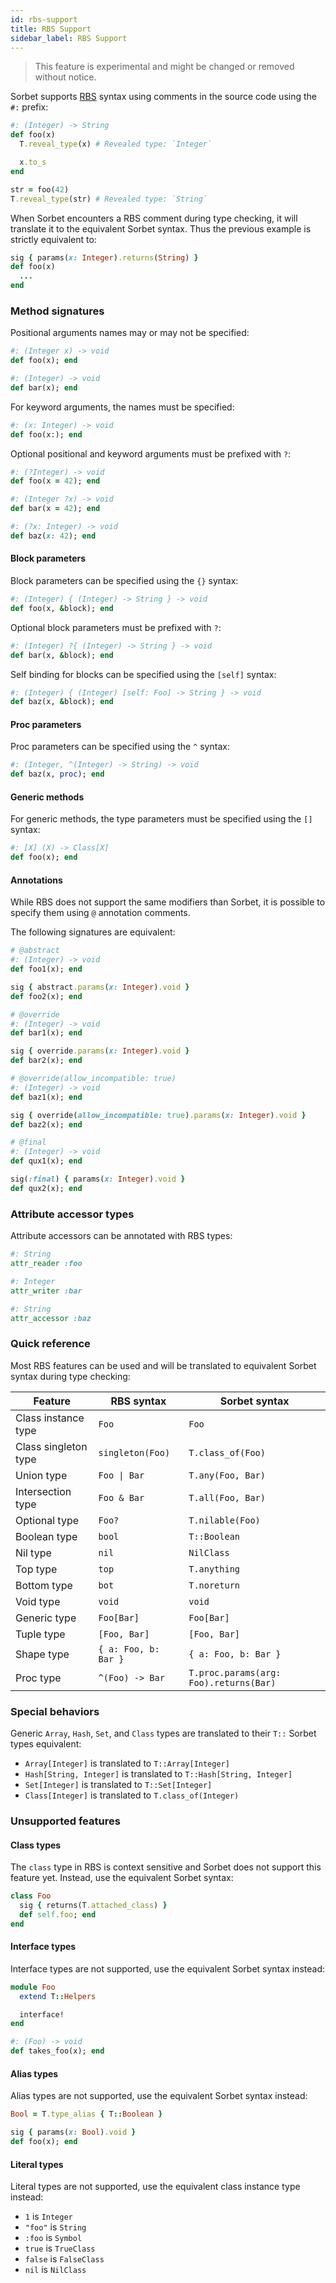 ```yaml
---
id: rbs-support
title: RBS Support
sidebar_label: RBS Support
---
```


> This feature is experimental and might be changed or removed without notice.

Sorbet supports [RBS](https://github.com/ruby/rbs) syntax using comments in the
source code using the `#:` prefix:

```ruby
#: (Integer) -> String
def foo(x)
  T.reveal_type(x) # Revealed type: `Integer`

  x.to_s
end

str = foo(42)
T.reveal_type(str) # Revealed type: `String`
```

When Sorbet encounters a RBS comment during type checking, it will translate it
to the equivalent Sorbet syntax. Thus the previous example is strictly
equivalent to:

```ruby
sig { params(x: Integer).returns(String) }
def foo(x)
  ...
end
```

### Method signatures

Positional arguments names may or may not be specified:

```ruby
#: (Integer x) -> void
def foo(x); end

#: (Integer) -> void
def bar(x); end
```

For keyword arguments, the names must be specified:

```ruby
#: (x: Integer) -> void
def foo(x:); end
```

Optional positional and keyword arguments must be prefixed with `?`:

```ruby
#: (?Integer) -> void
def foo(x = 42); end

#: (Integer ?x) -> void
def bar(x = 42); end

#: (?x: Integer) -> void
def baz(x: 42); end
```

#### Block parameters

Block parameters can be specified using the `{}` syntax:

```ruby
#: (Integer) { (Integer) -> String } -> void
def foo(x, &block); end
```

Optional block parameters must be prefixed with `?`:

```ruby
#: (Integer) ?{ (Integer) -> String } -> void
def bar(x, &block); end
```

Self binding for blocks can be specified using the `[self]` syntax:

```ruby
#: (Integer) { (Integer) [self: Foo] -> String } -> void
def baz(x, &block); end
```

#### Proc parameters

Proc parameters can be specified using the `^` syntax:

```ruby
#: (Integer, ^(Integer) -> String) -> void
def baz(x, proc); end
```

#### Generic methods

For generic methods, the type parameters must be specified using the `[]`
syntax:

```ruby
#: [X] (X) -> Class[X]
def foo(x); end
```

#### Annotations

While RBS does not support the same modifiers than Sorbet, it is possible to
specify them using `@` annotation comments.

The following signatures are equivalent:

```ruby
# @abstract
#: (Integer) -> void
def foo1(x); end

sig { abstract.params(x: Integer).void }
def foo2(x); end

# @override
#: (Integer) -> void
def bar1(x); end

sig { override.params(x: Integer).void }
def bar2(x); end

# @override(allow_incompatible: true)
#: (Integer) -> void
def baz1(x); end

sig { override(allow_incompatible: true).params(x: Integer).void }
def baz2(x); end

# @final
#: (Integer) -> void
def qux1(x); end

sig(:final) { params(x: Integer).void }
def qux2(x); end
```

### Attribute accessor types

Attribute accessors can be annotated with RBS types:

```ruby
#: String
attr_reader :foo

#: Integer
attr_writer :bar

#: String
attr_accessor :baz
```

### Quick reference

Most RBS features can be used and will be translated to equivalent Sorbet syntax
during type checking:

| Feature              | RBS syntax                               | Sorbet syntax                          |
| -------------------- | ---------------------------------------- | -------------------------------------- |
| Class instance type  | `Foo`                                    | `Foo`                                  |
| Class singleton type | `singleton(Foo)`                         | `T.class_of(Foo)`                      |
| Union type           | <span><code>Foo &#124; Bar</code></span> | `T.any(Foo, Bar)`                      |
| Intersection type    | `Foo & Bar`                              | `T.all(Foo, Bar)`                      |
| Optional type        | `Foo?`                                   | `T.nilable(Foo)`                       |
| Boolean type         | `bool`                                   | `T::Boolean`                           |
| Nil type             | `nil`                                    | `NilClass`                             |
| Top type             | `top`                                    | `T.anything`                           |
| Bottom type          | `bot`                                    | `T.noreturn`                           |
| Void type            | `void`                                   | `void`                                 |
| Generic type         | `Foo[Bar]`                               | `Foo[Bar]`                             |
| Tuple type           | `[Foo, Bar]`                             | `[Foo, Bar]`                           |
| Shape type           | `{ a: Foo, b: Bar }`                     | `{ a: Foo, b: Bar }`                   |
| Proc type            | `^(Foo) -> Bar`                          | `T.proc.params(arg: Foo).returns(Bar)` |

### Special behaviors

Generic `Array`, `Hash`, `Set`, and `Class` types are translated to their `T::`
Sorbet types equivalent:

- `Array[Integer]` is translated to `T::Array[Integer]`
- `Hash[String, Integer]` is translated to `T::Hash[String, Integer]`
- `Set[Integer]` is translated to `T::Set[Integer]`
- `Class[Integer]` is translated to `T.class_of(Integer)`

### Unsupported features

#### Class types

The `class` type in RBS is context sensitive and Sorbet does not support this
feature yet. Instead, use the equivalent Sorbet syntax:

```ruby
class Foo
  sig { returns(T.attached_class) }
  def self.foo; end
end
```

#### Interface types

Interface types are not supported, use the equivalent Sorbet syntax instead:

```ruby
module Foo
  extend T::Helpers

  interface!
end

#: (Foo) -> void
def takes_foo(x); end
```

#### Alias types

Alias types are not supported, use the equivalent Sorbet syntax instead:

```ruby
Bool = T.type_alias { T::Boolean }

sig { params(x: Bool).void }
def foo(x); end
```

#### Literal types

Literal types are not supported, use the equivalent class instance type instead:

- `1` is `Integer`
- `"foo"` is `String`
- `:foo` is `Symbol`
- `true` is `TrueClass`
- `false` is `FalseClass`
- `nil` is `NilClass`
